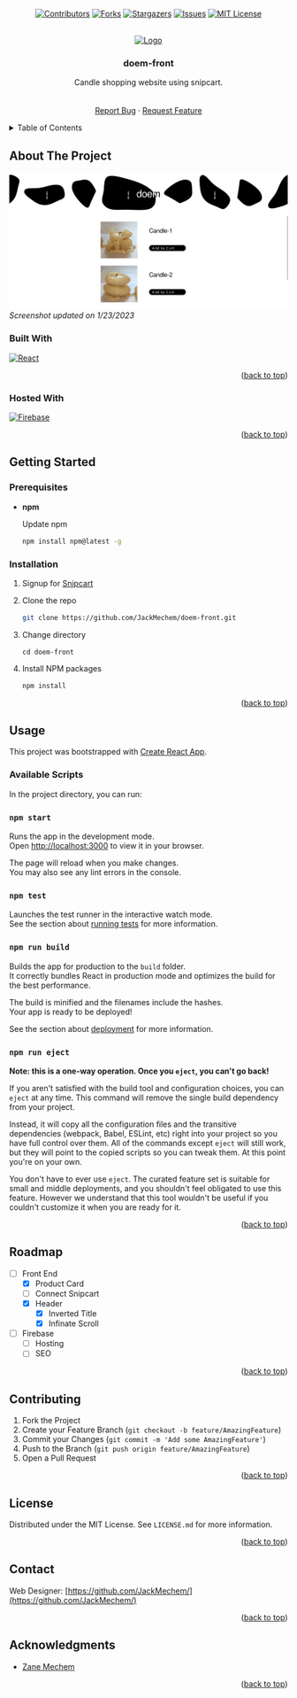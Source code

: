 <!-- Improved compatibility of back to top link: See: https://github.com/othneildrew/Best-README-Template/pull/73 -->
<a name="readme-top"></a>
<!--
*** Thanks for checking out the Best-README-Template. If you have a suggestion
*** that would make this better, please fork the repo and create a pull request
*** or simply open an issue with the tag "enhancement".
*** Don't forget to give the project a star!
*** Thanks again! Now go create something AMAZING! :D
-->



<!-- PROJECT SHIELDS -->
<!--
*** I'm using markdown "reference style" links for readability.
*** Reference links are enclosed in brackets [ ] instead of parentheses ( ).
*** See the bottom of this document for the declaration of the reference variables
*** for contributors-url, forks-url, etc. This is an optional, concise syntax you may use.
*** https://www.markdownguide.org/basic-syntax/#reference-style-links
-->
<div align="center">

[![Contributors][contributors-shield]][contributors-url]
[![Forks][forks-shield]][forks-url]
[![Stargazers][stars-shield]][stars-url]
[![Issues][issues-shield]][issues-url]
[![MIT License][license-shield]][license-url]

</div>


<!-- PROJECT LOGO -->
<br />
<div align="center">
  <a href="https://github.com/JackMechem/doem-front">
    <img src="images/logo.jpg" alt="Logo" width="200" height="200">
  </a>

<h3 align="center">doem-front</h3>

  <p align="center">
    Candle shopping website using snipcart.
    <br />
    <br />
    <br />
    <a href="https://github.com/JackMechem/doem-front/issues">Report Bug</a>
    ·
    <a href="https://github.com/JackMechem/doem-front/issues">Request Feature</a>
  </p>
</div>



<!-- TABLE OF CONTENTS -->
<details>
  <summary>Table of Contents</summary>
  <ol>
    <li>
      <a href="#about-the-project">About The Project</a>
      <ul>
        <li><a href="#built-with">Built With</a></li>
        <li><a href="#hosted-with">Hosted With</a></li>
      </ul>
    </li>
    <li>
      <a href="#getting-started">Getting Started</a>
      <ul>
        <li><a href="#prerequisites">Prerequisites</a></li>
        <li><a href="#installation">Installation</a></li>
      </ul>
    </li>
    <li><a href="#usage">Usage</a></li>
    <li><a href="#roadmap">Roadmap</a></li>
    <li><a href="#contributing">Contributing</a></li>
    <li><a href="#license">License</a></li>
    <li><a href="#contact">Contact</a></li>
    <li><a href="#acknowledgments">Acknowledgments</a></li>
  </ol>
</details>



<!-- ABOUT THE PROJECT -->
## About The Project

[![Product Name Screen Shot][product-screenshot]](https://doem-products.web.app)
*Screenshot updated on 1/23/2023*


### Built With 
[![React][React.js]][React-url]

<p align="right">(<a href="#readme-top">back to top</a>)</p>

### Hosted With

[![Firebase](https://img.shields.io/badge/firebase-%23039BE5.svg?style=for-the-badge&logo=firebase)](https://firebase.google.com/)

<p align="right">(<a href="#readme-top">back to top</a>)</p>

<!-- GETTING STARTED -->
## Getting Started

### Prerequisites

- **npm**

  Update npm
  ```sh
  npm install npm@latest -g
  ```

### Installation

1. Signup for [Snipcart](https://snipcart.com/)

2. Clone the repo
   ```sh
   git clone https://github.com/JackMechem/doem-front.git
   ```
3. Change directory
   ```
   cd doem-front
   ```
4. Install NPM packages
   ```sh
   npm install
   ```

<p align="right">(<a href="#readme-top">back to top</a>)</p>



<!-- USAGE EXAMPLES -->
## Usage

This project was bootstrapped with [Create React App](https://github.com/facebook/create-react-app).

### Available Scripts

In the project directory, you can run:

### `npm start`

Runs the app in the development mode.\
Open [http://localhost:3000](http://localhost:3000) to view it in your browser.

The page will reload when you make changes.\
You may also see any lint errors in the console.

### `npm test`

Launches the test runner in the interactive watch mode.\
See the section about [running tests](https://facebook.github.io/create-react-app/docs/running-tests) for more information.

### `npm run build`

Builds the app for production to the `build` folder.\
It correctly bundles React in production mode and optimizes the build for the best performance.

The build is minified and the filenames include the hashes.\
Your app is ready to be deployed!

See the section about [deployment](https://facebook.github.io/create-react-app/docs/deployment) for more information.

### `npm run eject`

**Note: this is a one-way operation. Once you `eject`, you can't go back!**

If you aren't satisfied with the build tool and configuration choices, you can `eject` at any time. This command will remove the single build dependency from your project.

Instead, it will copy all the configuration files and the transitive dependencies (webpack, Babel, ESLint, etc) right into your project so you have full control over them. All of the commands except `eject` will still work, but they will point to the copied scripts so you can tweak them. At this point you're on your own.

You don't have to ever use `eject`. The curated feature set is suitable for small and middle deployments, and you shouldn't feel obligated to use this feature. However we understand that this tool wouldn't be useful if you couldn't customize it when you are ready for it.


<p align="right">(<a href="#readme-top">back to top</a>)</p>



<!-- ROADMAP -->
## Roadmap

- [ ] Front End
  - [x] Product Card
  - [ ] Connect Snipcart
  - [x] Header
    - [x] Inverted Title
    - [x] Infinate Scroll
- [ ] Firebase
  - [ ] Hosting
  - [ ] SEO

<p align="right">(<a href="#readme-top">back to top</a>)</p>



<!-- CONTRIBUTING -->
## Contributing

1. Fork the Project
2. Create your Feature Branch (`git checkout -b feature/AmazingFeature`)
3. Commit your Changes (`git commit -m 'Add some AmazingFeature'`)
4. Push to the Branch (`git push origin feature/AmazingFeature`)
5. Open a Pull Request

<p align="right">(<a href="#readme-top">back to top</a>)</p>



<!-- LICENSE -->
## License

Distributed under the MIT License. See `LICENSE.md` for more information.

<p align="right">(<a href="#readme-top">back to top</a>)</p>



<!-- CONTACT -->
## Contact

Web Designer: [https://github.com/JackMechem/](https://github.com/JackMechem/)

<p align="right">(<a href="#readme-top">back to top</a>)</p>



<!-- ACKNOWLEDGMENTS -->
## Acknowledgments

* [Zane Mechem](https://zanemechem.com)
<!--
* []()
* []() 
 -->

<p align="right">(<a href="#readme-top">back to top</a>)</p>



<!-- MARKDOWN LINKS & IMAGES -->
<!-- https://www.markdownguide.org/basic-syntax/#reference-style-links -->
[contributors-shield]: https://img.shields.io/github/contributors/JackMechem/doem-front.svg?style=for-the-badge
[contributors-url]: https://github.com/JackMechem/doem-front/graphs/contributors
[forks-shield]: https://img.shields.io/github/forks/JackMechem/doem-front.svg?style=for-the-badge
[forks-url]: https://github.com/JackMechem/doem-front/network/members
[stars-shield]: https://img.shields.io/github/stars/JackMechem/doem-front.svg?style=for-the-badge
[stars-url]: https://github.com/JackMechem/doem-front/stargazers
[issues-shield]: https://img.shields.io/github/issues/JackMechem/doem-front.svg?style=for-the-badge
[issues-url]: https://github.com/JackMechem/doem-front/issues
[license-shield]: https://img.shields.io/github/license/JackMechem/doem-front.svg?style=for-the-badge
[license-url]: https://github.com/JackMechem/doem-front/blob/main/LICENSE.md
[product-screenshot]: images/demo.gif
[React.js]: https://img.shields.io/badge/React-20232A?style=for-the-badge&logo=react&logoColor=61DAFB
[React-url]: https://reactjs.org/
